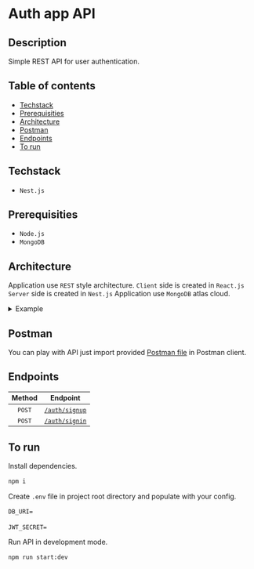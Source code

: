 # Auth app API

## Description

Simple REST API for user authentication.

## Table of contents

- [Techstack](#techstack)
- [Prerequisities](#prerequisities)
- [Architecture](#architecture)
- [Postman](#postman)
- [Endpoints](#endpoints)
- [To run](#to-run)

## Techstack

- `Nest.js`

## Prerequisities

- `Node.js`
- `MongoDB`

## Architecture

Application use `REST` style architecture.
`Client` side is created in `React.js` <br/>
`Server` side is created in `Nest.js`
Application use `MongoDB` atlas cloud.

<details>

<summary>Example</summary>

<img src="./.github/img/app-arch.png">
</details>

## Postman

You can play with API just import provided [Postman file](./auth-api.postman_collection.json) in Postman client.

## Endpoints

| Method |              Endpoint              |
| :----: | :--------------------------------: |
| `POST` | [`/auth/signup`](./docs/signup.md) |
| `POST` | [`/auth/signin`](./docs/signin.md) |

## To run

Install dependencies.

```sh
npm i
```

Create `.env` file in project root directory and populate with your config.

```docker
DB_URI=

JWT_SECRET=
```

Run API in development mode.

```sh
npm run start:dev
```
